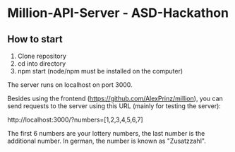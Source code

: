 # Million-API-Server - ASD-Hackathon

## How to start

1. Clone repository
2. cd into directory
3. npm start (node/npm must be installed on the computer)

The server runs on localhost on port 3000. 

Besides using the frontend (https://github.com/AlexPrinz/million), you can send requests to the server using this URL (mainly for testing the server):

http://localhost:3000/?numbers=[1,2,3,4,5,6,7]

The first 6 numbers are your lottery numbers, the last number is the additional number. In german, the number is known as "Zusatzzahl".
